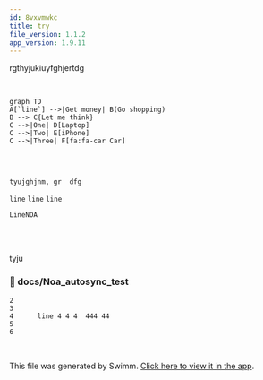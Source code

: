 ```yaml
---
id: 8vxvmwkc
title: try
file_version: 1.1.2
app_version: 1.9.11
---
```


rgthyjukiuyfghjertdg

<br/>

<!--MERMAID {width:100}-->
```mermaid
graph TD
A[`line`] -->|Get money| B(Go shopping)
B --> C{Let me think}
C -->|One| D[Laptop]
C -->|Two| E[iPhone]
C -->|Three| F[fa:fa-car Car]


```
<!--MCONTENT {content: "graph TD<br/>\nA\\[`line`<swm-token data-swm-token=\":docs/Noa_autosync_test:4:0:0:`line 4 4 4  444 44 `\"/>\\] \\-\\-\\>|Get money| B(Go shopping)<br/>\nB \\-\\-\\> C{Let me think}<br/>\nC \\-\\-\\>|One| D\\[Laptop\\]<br/>\nC \\-\\-\\>|Two| E\\[iPhone\\]<br/>\nC \\-\\-\\>|Three| F\\[fa:fa-car Car\\]<br/>\n\n<br/>"} --->

<br/>

```
tyujghjnm, gr  dfg
```

`line`<swm-token data-swm-token=":docs/Noa_autosync_test:4:0:0:`line 4 4 4  444 44 `"/> `line`<swm-token data-swm-token=":docs/Noa_autosync_test:4:0:0:`line 4 4 4  444 44 `"/> `line`<swm-token data-swm-token=":docs/Noa_autosync_test:4:0:0:`line 4 4 4  444 44 `"/>

`LineNOA`<swm-token data-swm-token=":docs/Noa_autosync_test:1:2:2:`Line LineNOA linee.Noaa `"/>

<br/>

<br/>

tyju
<!-- NOTE-swimm-snippet: the lines below link your snippet to Swimm -->
### 📄 docs/Noa_autosync_test
```
2      
3      
4      line 4 4 4  444 44 
5      
6      
```

<br/>

This file was generated by Swimm. [Click here to view it in the app](https://swimm-web-app.web.app/repos/Z2l0aHViJTNBJTNBTm9hUmVwbyUzQSUzQU5vYW96ZXI=/docs/8vxvmwkc).
